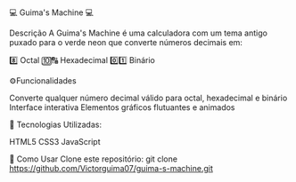 💻 Guima's Machine 💻

Descrição
A Guima's Machine é uma calculadora com um tema antigo puxado para o verde neon que converte números decimais em:

   8️⃣ Octal
🔟🔠 Hexadecimal 
0️⃣1️⃣ Binário


⚙️Funcionalidades

Converte qualquer número decimal válido para octal, hexadecimal e binário
Interface interativa
Elementos gráficos flutuantes e animados


🧠 Tecnologias Utilizadas:

HTML5
CSS3
JavaScript

🚀 Como Usar
Clone este repositório:
git clone https://github.com/Victorguima07/guima-s-machine.git
